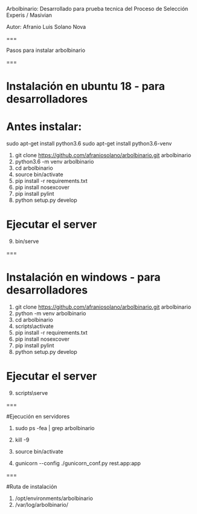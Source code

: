 Arbolbinario: Desarrollado para prueba tecnica del Proceso de Selección Experis / Masivian 

Autor: Afranio Luis Solano Nova

===

Pasos para instalar arbolbinario

===

# Instalación en ubuntu 18 - para desarrolladores
# Antes instalar:
sudo apt-get install python3.6
sudo apt-get install python3.6-venv

1. git clone https://github.com/afraniosolano/arbolbinario.git arbolbinario
2. python3.6 -m venv arbolbinario
3. cd arbolbinario
4. source bin/activate
5. pip install -r requirements.txt
6. pip install nosexcover
7. pip install pylint
8. python setup.py develop
#  Ejecutar el server
9. bin/serve

===

# Instalación en windows - para desarrolladores

1. git clone https://github.com/afraniosolano/arbolbinario.git arbolbinario
2. python -m venv arbolbinario
3. cd arbolbinario
4. scripts\activate
5. pip install -r requirements.txt
6. pip install nosexcover
7. pip install pylint
8. python setup.py develop
#  Ejecutar el server
9. scripts\serve

===

#Ejecución en servidores

1. sudo ps -fea | grep arbolbinario

2. kill -9

3. source bin/activate

4. gunicorn --config ./gunicorn_conf.py rest.app:app

===

#Ruta de instalación

1. /opt/environments/arbolbinario
2. /var/log/arbolbinario/
